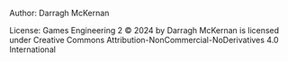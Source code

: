 Author: Darragh McKernan

License: Games Engineering 2 © 2024 by Darragh McKernan is licensed under Creative Commons Attribution-NonCommercial-NoDerivatives 4.0 International

